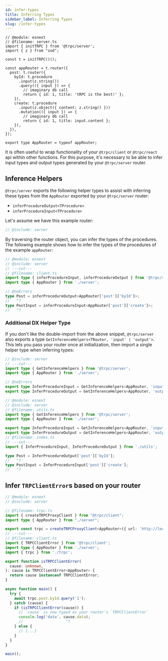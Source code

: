 ```yaml
---
id: infer-types
title: Inferring Types
sidebar_label: Inferring Types
slug: /infer-types
---
```


<!-- Reusable snippet -->

```twoslash include server
// @module: esnext
// @filename: server.ts
import { initTRPC } from '@trpc/server';
import { z } from "zod";

const t = initTRPC()();

const appRouter = t.router({
  post: t.router({
    byId: t.procedure
      .input(z.string())
      .query(({ input }) => {
        // imaginary db call
        return { id: 1, title: 'tRPC is the best!' };
    }),
    create: t.procedure
      .input(z.object({ content: z.string() }))
      .mutation(({ input }) => {
        // imaginary db call
        return { id: 1, title: input.content };
    }),
  }),
});

export type AppRouter = typeof appRouter;
```

It is often useful to wrap functionality of your `@trpc/client` or `@trpc/react` api within other functions. For this purpose, it's necessary to be able to infer input types and output types generated by your `@trpc/server` router.

## Inference Helpers

`@trpc/server` exports the following helper types to assist with inferring these types from the `AppRouter` exported by your `@trpc/server` router:

- `inferProcedureOutput<TProcedure>`
- `inferProcedureInput<TProcedure>`

Let's assume we have this example router:

```ts twoslash title='server.ts'
// @include: server
```

By traversing the router object, you can infer the types of the procedures. The following example shows how to infer the types of the procedures of the example `appRouter`:

```ts twoslash title="client.ts"
// @module: esnext
// @include: server
// ---cut---
// @filename: client.ts
import type { inferProcedureInput, inferProcedureOutput } from '@trpc/server';
import type { AppRouter } from './server';

// @noErrors
type Post = inferProcedureOutput<AppRouter['post']['byId']>;
//   ^?
type PostInput = inferProcedureInput<AppRouter['post']['create']>;
//   ^?
```

### Additional DX Helper Type

If you don't like the double-import from the above snippet, `@trpc/server` also exports a type `GetInferenceHelpers<TRouter, 'input' | 'output'>`. This lets you pass your router once at initialization, then import a single helper type when inferring types:

```ts twoslash title='utils/trpc.ts'
// @include: server
// ---cut---
import type { GetInferenceHelpers } from '@trpc/server';
import type { AppRouter } from './server';

// @noErrors
export type InferProcedureInput = GetInferenceHelpers<AppRouter, 'input'>;
export type InferProcedureOutput = GetInferenceHelpers<AppRouter, 'output'>;
```

<!-- FIXME: reuse above snippet -->
```ts twoslash
// @module: esnext
// @include: server
// @filename: utils.ts
import type { GetInferenceHelpers } from '@trpc/server';
import type { AppRouter } from './server';

export type InferProcedureInput = GetInferenceHelpers<AppRouter, 'input'>;
export type InferProcedureOutput = GetInferenceHelpers<AppRouter, 'output'>;
// @filename: index.ts
// ---cut---
import { InferProcedureInput, InferProcedureOutput } from './utils';

type Post = InferProcedureOutput['post']['byId'];
//   ^?
type PostInput = InferProcedureInput['post']['create'];
//   ^?
```



## Infer `TRPClientError`s based on your router

```ts twoslash title='client.ts'
// @module: esnext
// @include: server

// @filename: trpc.ts
import { createTRPCProxyClient } from "@trpc/client";
import type { AppRouter } from "./server";

export const trpc = createTRPCProxyClient<AppRouter>({ url: 'http://localhost:3000/api/trpc' });
// ---cut---
// @filename: client.ts
import { TRPCClientError } from '@trpc/client';
import type { AppRouter } from './server';
import { trpc } from './trpc';

export function isTRPCClientError(
  cause: unknown,
): cause is TRPCClientError<AppRouter> {
  return cause instanceof TRPCClientError;
}

async function main() {
  try {
    await trpc.post.byId.query('1');
  } catch (cause) {
    if (isTRPCClientError(cause)) {
      // `cause` is now typed as your router's `TRPCClientError`
      console.log('data', cause.data);
      //                   ^?
    } else {
      // [...]
    }
  }
}

main();
```
